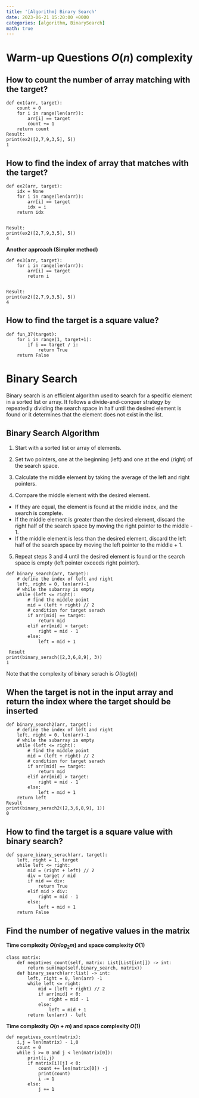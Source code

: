 ```yaml
---
title: '[Algorithm] Binary Search'
date: 2023-06-21 15:20:00 +0000
categories: [algorithm, BinarySearch]
math: true
---
```


# Warm-up Questions $O(n)$ complexity
## How to count the number of array matching with the target?
```
def ex1(arr, target):
	count = 0
	for i in range(len(arr)):
		arr[i] == target
		count += 1
	return count 
Result:
print(ex2([2,7,9,3,5], 5))
1
```

## How to find the index of array that matches with the target? 
```
def ex2(arr, target):
	idx = None
	for i in range(len(arr)):
		arr[i] == target
		idx = i
	return idx


Result:
print(ex2([2,7,9,3,5], 5))
4
```

**Another approach (Simpler method)** 
```
def ex3(arr, target):
	for i in range(len(arr)):
		arr[i] == target
		return i


Result:
print(ex2([2,7,9,3,5], 5))
4
```

## How to find the target is a square value?
```
def fun_37(target):
    for i in range(1, target+1):
        if i == target / i:
            return True
    return False
```


# Binary Search

Binary search is an efficient algorithm used to search for a specific element in a sorted list or array. It follows a divide-and-conquer strategy by repeatedly dividing the search space in half until the desired element is found or it determines that the element does not exist in the list.

## Binary Search Algorithm 
1. Start with a sorted list or array of elements.

2. Set two pointers, one at the beginning (left) and one at the end (right) of the search space.

3. Calculate the middle element by taking the average of the left and right pointers.

4. Compare the middle element with the desired element.
- If they are equal, the element is found at the middle index, and the search is complete.
- If the middle element is greater than the desired element, discard the right half of the search space by moving the right pointer to the middle - 1.
- If the middle element is less than the desired element, discard the left half of the search space by moving the left pointer to the middle + 1.

5. Repeat steps 3 and 4 until the desired element is found or the search space is empty (left pointer exceeds right pointer).


```
def binary_search(arr, target):
	# define the index of left and right 
    left, right = 0, len(arr)-1
    # while the subarray is empty 
    while (left <= right): 
    	# find the middle point 
        mid = (left + right) // 2
        # condition for target serach
        if arr[mid] == target:
            return mid
        elif arr[mid] > target:
            right = mid - 1
        else:
            left = mid + 1

 Result
print(binary_serach([2,3,6,8,9], 3))
1
```

Note that the complexity of binary serach is $O(log(n))$


## When the target is not in the input array and return the index where the target should be inserted
```
def binary_search2(arr, target):
	# define the index of left and right 
    left, right = 0, len(arr)-1
    # while the subarray is empty 
    while (left <= right): 
    	# find the middle point 
        mid = (left + right) // 2
        # condition for target serach
        if arr[mid] == target:
            return mid
        elif arr[mid] > target:
            right = mid - 1
        else:
            left = mid + 1
    return left
Result
print(binary_serach2([2,3,6,8,9], 1))
0
```

## How to find the target is a square value with binary search?
```
def square_binary_serach(arr, target):
    left, right = 1, target
    while left <= right:
        mid = (right + left) // 2
        div = target / mid
        if mid == div:
            return True
        elif mid > div:
            right = mid - 1
        else: 
            left = mid + 1
    return False
```

## Find the number of negative values in the matrix 
**Time complexity $O(n log_2 m)$ and space complexity $O(1)$**

```
class matrix:
	def negatives_count(self, matrix: List[List[int]]) -> int:
		return sum(map(self.binary_search, matrix))
	def binary_search(arr:list) -> int:
		left, right = 0, len(arr) -1
		while left <= right:
			mid = (left + right) // 2
			if arr[mid] < 0:
				right = mid - 1
			else:
				left = mid + 1
		return len(arr) - left 
```

**Time complexity $O(n+m)$ and space complexity $O(1)$**
```
def negatives_count(matrix):
	i,j = len(matrix) - 1,0
	count = 0
	while i >= 0 and j < len(matrix[0]):
	    print(i,j)
	    if matrix[i][j] < 0:
	        count += len(matrix[0]) -j
	        print(count)
	        i -= 1
	    else:
	        j += 1
```


